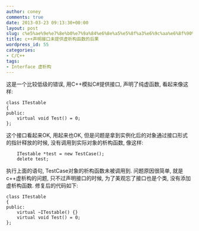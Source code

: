 ```yaml
---
author: coney
comments: true
date: 2013-03-23 09:13:30+00:00
layout: post
slug: c%e5%ae%9e%e7%8e%b0%e7%9a%84%e6%8e%a5%e5%8f%a3%e6%9c%aa%e6%8f%90%e4%be%9b%e8%99%9a%e6%9e%90%e6%9e%84%e7%9a%84%e5%90%8e%e6%9e%9c
title: c++声明接口未提供虚析构函数的后果
wordpress_id: 55
categories:
- C/C++
tags:
- Interface 虚析构
---
```


这是一个比较低级的错误, 用C++模拟C#提供接口, 声明了纯虚函数, 看起来像这样:

    
    class ITestable
    {
    public:
        virtual void Test() = 0;
    };


这个接口看起来OK, 用起来也OK, 但是问题是拿到实例化后的对象通过接口形式的指针释放的时候, 没有调用到实际对象的析构函数, 像这样:

    
        ITestable *test = new TestCase();
        delete test;


执行上面的语句, TestCase对象的析构函数未被调用到. 问题原因很简单, 就是c++虚析构的问题, 只不过声明接口的时候, 为了美观忘了接口也是个类, 没有添加虚析构函数. 修复后的代码如下:

    
    class ITestable
    {
    public:
        virtual ~ITestable() {}
        virtual void Test() = 0;
    };



